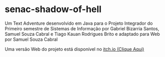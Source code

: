 # senac-shadow-of-hell
Um Text Adventure desenvolvido em Java para o Projeto Integrador do Primeiro semestre de Sistemas de Informação por Gabriel Bizarria Santos, Samuel Souza Cabral e Tiago Kauan Rodrigues Brito e adaptado para Web por Samuel Souza Cabral

Uma versão Web do projeto está disponível no [itch.io (Clique Aqui)](https://samuelscabral.itch.io/shadow-of-hell) 


